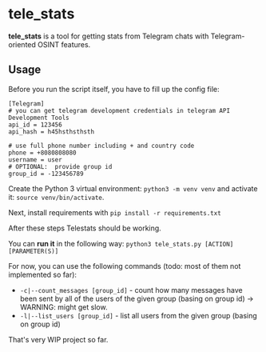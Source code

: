 # tele_stats
**tele_stats** is a tool for getting stats from Telegram chats with Telegram-oriented OSINT features.
    
## Usage
Before you run the script itself, you have to fill up the config file:

```
[Telegram]
# you can get telegram development credentials in telegram API Development Tools
api_id = 123456
api_hash = h45hsthsthsth

# use full phone number including + and country code
phone = +8080808080
username = user
# OPTIONAL:  provide group id 
group_id = -123456789 
```

Create the Python 3 virtual environment: `python3 -m venv venv` and activate it:
`source venv/bin/activate`.

Next, install requirements with `pip install -r requirements.txt`

After these steps Telestats should be working.

You can **run it** in the following way: 
`python3 tele_stats.py [ACTION] [PARAMETER(S)]`

For now, you can use the following commands (todo: most of them not implemented so far):
  * `-c|--count_messages [group_id]` - count how many messages have been sent by all of the users of the given group (basing on group id) -> WARNING: might get slow.
  * `-l|--list_users [group_id]` - list all users from the given group (basing on group id)

That's very WIP project so far.
